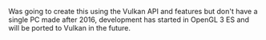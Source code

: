 Was going to create this using the Vulkan API and features but don't have a single PC made after 2016, development has started in OpenGL 3 ES and will be ported to Vulkan in the future. 
